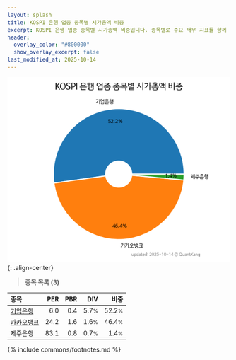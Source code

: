 ```yaml
---
layout: splash
title: KOSPI 은행 업종 종목별 시가총액 비중
excerpt: KOSPI 은행 업종 종목별 시가총액 비중입니다. 종목별로 주요 재무 지표를 함께 표시합니다.
header:
  overlay_color: "#800000"
  show_overlay_excerpt: false
last_modified_at: 2025-10-14
---
```



![KOSPI 은행 업종 종목별 시가총액 비중](/stats/sector/images/kospi_업종_은행_종목.png){: .align-center}


> **종목 목록 (3)**<a id="list"></a>

| **종목** | **PER** | **PBR** | **DIV** | **비중** |
| :------- | ------: | ------: | ------: | -------: |
| [기업은행](/024110/) | 6.0 | 0.4 | 5.7<small>%</small> | 52.2<small>%</small> |
| [카카오뱅크](/323410/) | 24.2 | 1.6 | 1.6<small>%</small> | 46.4<small>%</small> |
| 제주은행 | 83.1 | 0.8 | 0.7<small>%</small> | 1.4<small>%</small> |

{% include commons/footnotes.md %}